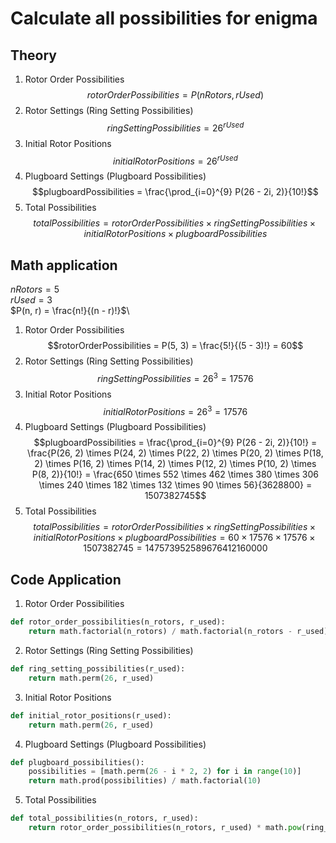 # Calculate all possibilities for enigma

## Theory
1. Rotor Order Possibilities
$$rotorOrderPossibilities = P(nRotors, rUsed)$$
2. Rotor Settings (Ring Setting Possibilities)
$$ringSettingPossibilities = 26^{rUsed}$$
3. Initial Rotor Positions
$$initialRotorPositions = 26^{rUsed}$$
4. Plugboard Settings (Plugboard Possibilities)
$$plugboardPossibilities = \frac{\prod_{i=0}^{9} P(26 - 2i, 2)}{10!}$$
5. Total Possibilities
$$totalPossibilities = rotorOrderPossibilities \times ringSettingPossibilities \times initialRotorPositions \times plugboardPossibilities$$

## Math application
$nRotors = 5$\
$rUsed = 3$\
$P(n, r) = \frac{n!}{(n - r)!}$\
1. Rotor Order Possibilities
$$rotorOrderPossibilities = P(5, 3) = \frac{5!}{(5 - 3)!} = 60$$
2. Rotor Settings (Ring Setting Possibilities)
$$ringSettingPossibilities = 26^{3} = 17576$$
3. Initial Rotor Positions
$$initialRotorPositions = 26^{3} = 17576$$
4. Plugboard Settings (Plugboard Possibilities)
$$plugboardPossibilities = \frac{\prod_{i=0}^{9} P(26 - 2i, 2)}{10!} = \frac{P(26, 2) \times P(24, 2) \times P(22, 2) \times P(20, 2) \times P(18, 2) \times P(16, 2) \times P(14, 2) \times P(12, 2) \times P(10, 2) \times P(8, 2)}{10!} = \frac{650 \times 552 \times 462 \times 380 \times 306 \times 240 \times 182 \times 132 \times 90 \times 56}{3628800} = 1507382745$$
5. Total Possibilities
$$totalPossibilities = rotorOrderPossibilities \times ringSettingPossibilities \times initialRotorPositions \times plugboardPossibilities = 60 \times 17576 \times 17576 \times 1507382745 = 147573952589676412160000$$

## Code Application

1. Rotor Order Possibilities
```python
def rotor_order_possibilities(n_rotors, r_used):
    return math.factorial(n_rotors) / math.factorial(n_rotors - r_used)
```

2. Rotor Settings (Ring Setting Possibilities)
```python
def ring_setting_possibilities(r_used):
    return math.perm(26, r_used)
```

3. Initial Rotor Positions
```python
def initial_rotor_positions(r_used):
    return math.perm(26, r_used)
```

4. Plugboard Settings (Plugboard Possibilities)
```python
def plugboard_possibilities():
    possibilities = [math.perm(26 - i * 2, 2) for i in range(10)]
    return math.prod(possibilities) / math.factorial(10)
```

5. Total Possibilities
```python
def total_possibilities(n_rotors, r_used):
    return rotor_order_possibilities(n_rotors, r_used) * math.pow(ring_setting_possibilities(r_used), 2) * plugboard_possibilities()
```